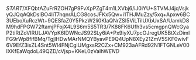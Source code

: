 $START$/XFQbtAZuFrRZOH7gP9FvXpPZgT4m1LXVbj6/iJ0iYU+STVMJ4jqVsjkyQJQqAQkDsIBO4liT7nqnrALCG8cosJFKx5Qw+i1THJMuZzy/5xq+Apxw6BC3UEboXuRczWt+9QESfaZ0Y5PkzW2li0KIaQNrZSI5ViLTilUXbUxSA/UamkD8M9hdFPGW72ftamjPFojX4L9S6m5S5TR3/7K88FK6Ufh3vs5cmgpnQWcGyaP2tiRtZoVIRULJAVYpK6IDWNcJS92SLy6iA+Px9iyXU7pcOJregUK5BtXzDimlFG9rWp8fifBMq/TgjlHDwMArNMQYByavPE9Q4UpN8XEy21ZmV5SKF0wivF6V9EfZ3isZL4Snt5Wl4FNjCgiUMgxsR2CZx+CM923aAFRd92N1FTGNLeV00IXKfEaWqdoL49QZD/cVjsp+KKeL0zVaIhW$END$